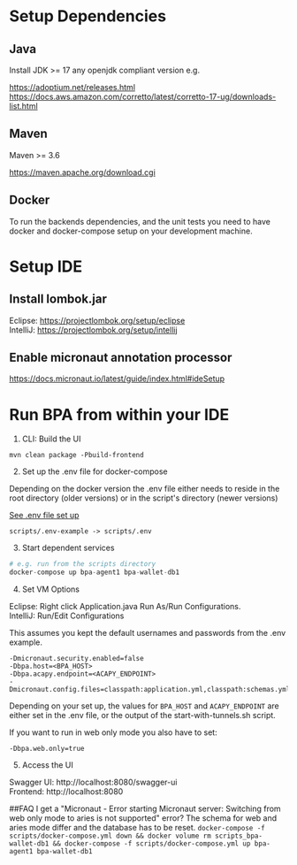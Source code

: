 # Setup Dependencies

## Java

Install JDK >= 17 any openjdk compliant version e.g.

https://adoptium.net/releases.html
https://docs.aws.amazon.com/corretto/latest/corretto-17-ug/downloads-list.html

## Maven

Maven >= 3.6

https://maven.apache.org/download.cgi

## Docker

To run the backends dependencies, and the unit tests you need to have docker and docker-compose setup on your development machine.

# Setup IDE

## Install lombok.jar

Eclipse: https://projectlombok.org/setup/eclipse  
IntelliJ: https://projectlombok.org/setup/intellij

## Enable micronaut annotation processor

https://docs.micronaut.io/latest/guide/index.html#ideSetup

# Run BPA from within your IDE

1. CLI: Build the UI

```
mvn clean package -Pbuild-frontend
```

2. Set up the .env file for docker-compose

Depending on the docker version the .env file either needs to reside in the root directory (older versions) or in the script's directory (newer versions)

[See .env file set up](https://github.com/hyperledger-labs/business-partner-agent/blob/main/scripts/README.md) 
```
scripts/.env-example -> scripts/.env
```
3. Start dependent services
```s
# e.g. run from the scripts directory
docker-compose up bpa-agent1 bpa-wallet-db1
```

4. Set VM Options

Eclipse: Right click Application.java Run As/Run Configurations.  
IntelliJ: Run/Edit Configurations

This assumes you kept the default usernames and passwords from the .env example.

```
-Dmicronaut.security.enabled=false
-Dbpa.host=<BPA_HOST>
-Dbpa.acapy.endpoint=<ACAPY_ENDPOINT>
-Dmicronaut.config.files=classpath:application.yml,classpath:schemas.yml
```

Depending on your set up, the values for `BPA_HOST` and `ACAPY_ENDPOINT` are either set in the .env file, or the output of the start-with-tunnels.sh script.

If you want to run in web only mode you also have to set:

```
-Dbpa.web.only=true
```

5. Access the UI

Swagger UI: http://localhost:8080/swagger-ui   
Frontend: http://localhost:8080

##FAQ
I get a "Micronaut - Error starting Micronaut server: Switching from web only mode to aries is not supported" error?
The schema for web and aries mode differ and the database has to be reset.
`
docker-compose -f scripts/docker-compose.yml down &&
docker volume rm scripts_bpa-wallet-db1 &&
docker-compose -f scripts/docker-compose.yml up bpa-agent1 bpa-wallet-db1
`